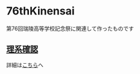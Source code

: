 # 76thKinensai

第76回瑞陵高等学校記念祭に関連して作ったものです

## [理系確認](https://shiroyari496.github.io/76thKinensai/%E7%90%86%E7%B3%BB%E7%A2%BA%E8%AA%8D/)

詳細は[こちら](理系確認/README.md)へ

